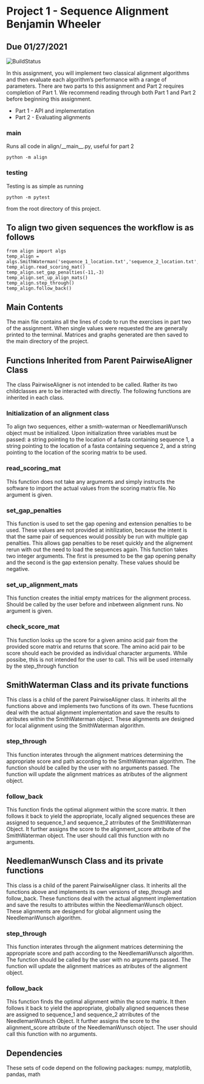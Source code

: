 # Project 1 - Sequence Alignment Benjamin Wheeler
## Due 01/27/2021

![BuildStatus](https://github.com/bwheel12/Project1/workflows/HW1/badge.svg?event=workflow_dispatch)

In this assignment, you will implement two classical alignment algorithms and then evaluate each algorithm’s performance with a range of parameters. There are two parts to this assignment and Part 2 requires completion of Part 1. We recommend reading through both Part 1 and Part 2 before beginning this assignment. 

* Part 1 - API and implementation
* Part 2 - Evaluating alignments

### main
Runs all code in align/\_\_main\_\_.py, useful for part 2
```
python -m align
```

### testing
Testing is as simple as running
```
python -m pytest
```
from the root directory of this project.

## To align two given sequences the workflow is as follows
```
from align import algs
temp_align = algs.SmithWaterman('sequence_1_location.txt','sequence_2_location.txt','scoring_matrix_location.mat')
temp_align.read_scoring_mat()
temp_align.set_gap_penalties(-11,-3)
temp_align.set_up_align_mats()
temp_align.step_through()
temp_align.follow_back()
```


## Main Contents

The main file contains all the lines of code to run the exercises in part two of the assignment. When single values were requested the are generally printed to the terminal. Matrices and graphs generated are then saved to the main directory of the project. 

## Functions Inherited from Parent PairwiseAligner Class
The class PairwiseAligner is not intended to be called. Rather its two childclasses are to be interacted with directly. The following functions are inherited in each class.

### Initialization of an alignment class
To align two sequences, either a smith-waterman or NeedlemanWunsch object must be initialized. Upon initialization three variables must be passed: a string pointing to the location of a fasta containing sequence 1, a string pointing to the location of a fasta containing sequence 2, and a string pointing to the location of the scoring matrix to be used.

### read_scoring_mat
This function does not take any arguments and simply instructs the software to import the actual values from the scoring matrix file. No argument is given.

### set_gap_penalties
This function is used to set the gap opening and extension penalties to be used. These values are not provided at initilization, because the intent is that the same pair of sequences would possibly be run with multiple gap penalties. This allows gap penalties to be reset quickly and the alignement rerun with out the need to load the sequences again. This function takes two integer arguments. The first is presumed to be the gap opening penalty and the second is the gap extension penalty. These values should be negative.

### set_up_alignment_mats
This function creates the initial empty matrices for the alignment process. Should be called by the user before and inbetween alignment runs. No argument is given.

### check_score_mat
This function looks up the score for a given amino acid pair from the provided score matrix and returns that score. The amino acid pair to be score should each be provided as individual character arguments. While possibe, this is not intended for the user to call. This will be used internally by the step_through function

## SmithWaterman Class and its private functions
This class is a child of the parent PairwiseAligner class. It inherits all the functions above and implements two functions of its own. These fucntions deal with the actual alignment implementation and save the results to atributes within the SmithWaterman object. These alignments are designed for local alignment using the SmithWaterman algorithm.

### step_through
This function interates through the alignment matrices determining the appropriate score and path according to the SmithWaterman algorithm. The function should be called by the user with no arguments passed. The function will update the alignment matrices as atributes of the alignment object. 

### follow_back
This function finds the optimal alignment within the score matrix. It then follows it back to yield the appropriate, locally aligned sequences these are assigned to sequence_1 and sequence_2 atrributes of the SmithWaterman Object. It further assigns the score to the alignment_score attribute of the SmithWaterman object. The user should call this function with no arguments.

## NeedlemanWunsch Class and its private functions
This class is a child of the parent PairwiseAligner class. It inherits all the functions above and implements its own versions of step_through and follow_back. These functions deal with the actual alignment implementation and save the results to attributes within the NeedlemanWunsch object. These alignments are desigend for global alignment using the NeedlemanWunsch algorithm.

### step_through
This function interates through the alignment matrices determining the appropriate score and path according to the NeedlemanWunsch algorithm. The function should be called by the user with no arguments passed. The function will update the alignment matrices as atributes of the alignment object. 

### follow_back
This function finds the optimal alignment within the score matrix. It then follows it back to yield the appropriate, globally aligned sequences these are assigned to sequence_1 and sequence_2 atrributes of the NeedlemanWunsch Object. It further assigns the score to the alignment_score attribute of the NeedlemanWunsch object. The user should call this function with no arguments.

## Dependencies
These sets of code depend on the following packages: numpy, matplotlib, pandas, math